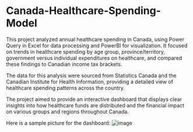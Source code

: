 # Canada-Healthcare-Spending-Model

This project analyzed annual healthcare spending in Canada, using Power Query in Excel for data processing and PowerBI for visualization. It focused on trends in healthcare spending by age group, province/territory, government versus individual expenditures on healthcare, and compared these findings to Canadian income tax brackets.

The data for this analysis were sourced from Statistics Canada and the Canadian Institute for Health Information, providing a detailed view of healthcare spending patterns across the country.

The project aimed to provide an interactive dashboard that displays clear insights into how healthcare funds are distributed and the financial impact on various groups and regions throughout Canada.

Here is a sample picture for the dashboard:
![image](https://github.com/Simran-Sn/Canada-Healthcare-Spending-Model/assets/164589061/98b641ac-5b58-4cfb-89b5-48ced36deb8a)

